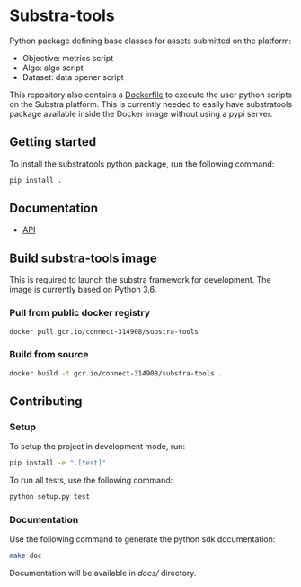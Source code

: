 # Substra-tools

Python package defining base classes for assets submitted on the platform:
- Objective: metrics script
- Algo: algo script
- Dataset: data opener script

This repository also contains a [Dockerfile](Dockerfile) to execute the user
python scripts on the Substra platform. This is currently needed to easily
have substratools package available inside the Docker image without using a
pypi server.

## Getting started

To install the substratools python package, run the following command:

```sh
pip install .
```

## Documentation

- [API](docs/api.md)

## Build substra-tools image

This is required to launch the substra framework for development. The image is
currently based on Python 3.6.

### Pull from public docker registry

```sh
docker pull gcr.io/connect-314908/substra-tools
```

### Build from source

```sh
docker build -t gcr.io/connect-314908/substra-tools .
```

## Contributing
### Setup

To setup the project in development mode, run:

```sh
pip install -e ".[test]"
```

To run all tests, use the following command:

```sh
python setup.py test
```

### Documentation

Use the following command to generate the python sdk documentation:

```sh
make doc
```

Documentation will be available in *docs/* directory.
